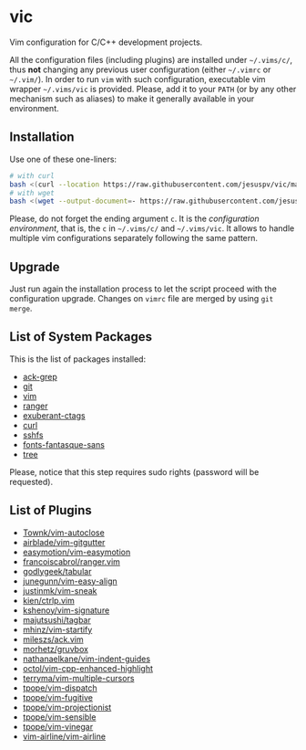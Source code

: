 # vic

Vim configuration for C/C++ development projects.

All the configuration files (including plugins) are installed under
`~/.vims/c/`, thus **not** changing any previous user configuration (either
`~/.vimrc` or `~/.vim/`).  In order to run `vim` with such configuration,
executable vim wrapper `~/.vims/vic` is provided.  Please, add it to your
`PATH` (or by any other mechanism such as aliases) to make it generally
available in your environment.

## Installation

Use one of these one-liners:

```bash
# with curl
bash <(curl --location https://raw.githubusercontent.com/jesuspv/vic/master/install.sh) c
# with wget
bash <(wget --output-document=- https://raw.githubusercontent.com/jesuspv/vic/master/install.sh) c
```

Please, do not forget the ending argument `c`. It is the *configuration
environment*, that is, the `c` in `~/.vims/c/` and `~/.vims/vic`. It allows to
handle multiple vim configurations separately following the same pattern.

## Upgrade

Just run again the installation process to let the script proceed with
the configuration upgrade. Changes on `vimrc` file are merged by using `git
merge`.

## List of System Packages

This is the list of packages installed:

[](__PACKAGE_LIST_BEGIN__)
* [ack-grep](https://beyondgrep.com/)
* [git](https://git-scm.com/)
* [vim](http://www.vim.org/)
* [ranger](http://ranger.nongnu.org/)
* [exuberant-ctags](http://ctags.sourceforge.net/)
* [curl](https://curl.haxx.se/)
* [sshfs](https://github.com/libfuse/sshfs)
* [fonts-fantasque-sans](https://github.com/belluzj/fantasque-sans)
* [tree](https://linux.die.net/man/1/tree)
[](__PACKAGE_LIST_END__)

Please, notice that this step requires sudo rights (password will be requested).

## List of Plugins

[](__PLUGIN_LIST_BEGIN__)
* [Townk/vim-autoclose](https://github.com/Townk/vim-autoclose)
* [airblade/vim-gitgutter](https://github.com/airblade/vim-gitgutter)
* [easymotion/vim-easymotion](https://github.com/easymotion/vim-easymotion)
* [francoiscabrol/ranger.vim](https://github.com/francoiscabrol/ranger.vim)
* [godlygeek/tabular](https://github.com/godlygeek/tabular)
* [junegunn/vim-easy-align](https://github.com/junegunn/vim-easy-align)
* [justinmk/vim-sneak](https://github.com/justinmk/vim-sneak)
* [kien/ctrlp.vim](https://github.com/kien/ctrlp.vim)
* [kshenoy/vim-signature](https://github.com/kshenoy/vim-signature)
* [majutsushi/tagbar](https://github.com/majutsushi/tagbar)
* [mhinz/vim-startify](https://github.com/mhinz/vim-startify)
* [mileszs/ack.vim](https://github.com/mileszs/ack.vim)
* [morhetz/gruvbox](https://github.com/morhetz/gruvbox)
* [nathanaelkane/vim-indent-guides](https://github.com/nathanaelkane/vim-indent-guides)
* [octol/vim-cpp-enhanced-highlight](https://github.com/octol/vim-cpp-enhanced-highlight)
* [terryma/vim-multiple-cursors](https://github.com/terryma/vim-multiple-cursors)
* [tpope/vim-dispatch](https://github.com/tpope/vim-dispatch)
* [tpope/vim-fugitive](https://github.com/tpope/vim-fugitive)
* [tpope/vim-projectionist](https://github.com/tpope/vim-projectionist)
* [tpope/vim-sensible](https://github.com/tpope/vim-sensible)
* [tpope/vim-vinegar](https://github.com/tpope/vim-vinegar)
* [vim-airline/vim-airline](https://github.com/vim-airline/vim-airline)
[](__PLUGIN_LIST_END__)

